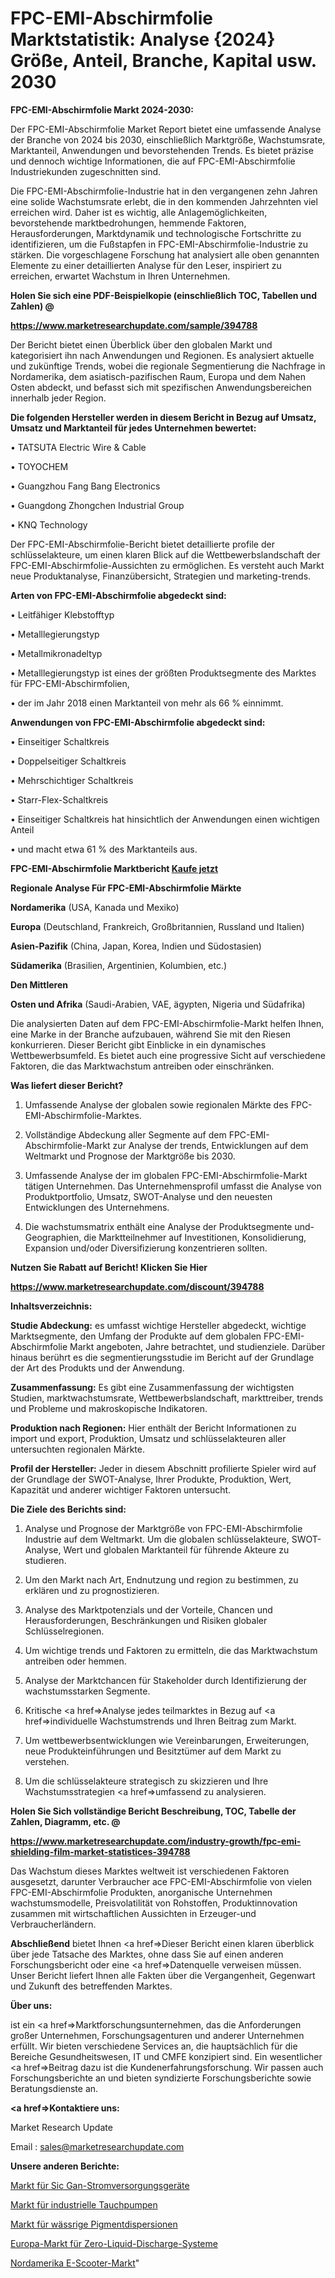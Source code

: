 # FPC-EMI-Abschirmfolie Marktstatistik: Analyse {2024} Größe, Anteil, Branche, Kapital usw. 2030

<strong>FPC-EMI-Abschirmfolie Markt 2024-2030:</strong>

Der FPC-EMI-Abschirmfolie Market Report bietet eine umfassende Analyse der Branche von 2024 bis 2030, einschließlich Marktgröße, Wachstumsrate, Marktanteil, Anwendungen und bevorstehenden Trends. Es bietet präzise und dennoch wichtige Informationen, die auf FPC-EMI-Abschirmfolie Industriekunden zugeschnitten sind.

Die FPC-EMI-Abschirmfolie-Industrie hat in den vergangenen zehn Jahren eine solide Wachstumsrate erlebt, die in den kommenden Jahrzehnten viel erreichen wird. Daher ist es wichtig, alle Anlagemöglichkeiten, bevorstehende marktbedrohungen, hemmende Faktoren, Herausforderungen, Marktdynamik und technologische Fortschritte zu identifizieren, um die Fußstapfen in FPC-EMI-Abschirmfolie-Industrie zu stärken. Die vorgeschlagene Forschung hat analysiert alle oben genannten Elemente zu einer detaillierten Analyse für den Leser, inspiriert zu erreichen, erwartet Wachstum in Ihren Unternehmen.



<strong>Holen Sie sich eine PDF-Beispielkopie (einschließlich TOC, Tabellen und Zahlen) @
</strong>

<strong><a href=https://www.marketresearchupdate.com/sample/394788>

<strong>https://www.marketresearchupdate.com/sample/394788</u></font></a></strong></strong>

Der Bericht bietet einen Überblick über den globalen Markt und kategorisiert ihn nach Anwendungen und Regionen. Es analysiert aktuelle und zukünftige Trends, wobei die regionale Segmentierung die Nachfrage in Nordamerika, dem asiatisch-pazifischen Raum, Europa und dem Nahen Osten abdeckt, und befasst sich mit spezifischen Anwendungsbereichen innerhalb jeder Region.



<strong>Die folgenden Hersteller werden in diesem Bericht in Bezug auf Umsatz, Umsatz und Marktanteil für jedes Unternehmen bewertet:</strong>

• TATSUTA Electric Wire & Cable

• TOYOCHEM

• Guangzhou Fang Bang Electronics

• Guangdong Zhongchen Industrial Group

• KNQ Technology

Der FPC-EMI-Abschirmfolie-Bericht bietet detaillierte profile der schlüsselakteure, um einen klaren Blick auf die Wettbewerbslandschaft der FPC-EMI-Abschirmfolie-Aussichten zu ermöglichen. Es versteht auch Markt neue Produktanalyse, Finanzübersicht, Strategien und marketing-trends.



<strong>Arten von FPC-EMI-Abschirmfolie abgedeckt sind:</strong>

• Leitfähiger Klebstofftyp

• Metalllegierungstyp

• Metallmikronadeltyp

• Metalllegierungstyp ist eines der größten Produktsegmente des Marktes für FPC-EMI-Abschirmfolien,

• der im Jahr 2018 einen Marktanteil von mehr als 66 % einnimmt.



<strong>Anwendungen von FPC-EMI-Abschirmfolie abgedeckt sind:</strong>

• Einseitiger Schaltkreis

• Doppelseitiger Schaltkreis

• Mehrschichtiger Schaltkreis

• Starr-Flex-Schaltkreis

• Einseitiger Schaltkreis hat hinsichtlich der Anwendungen einen wichtigen Anteil

• und macht etwa 61 % des Marktanteils aus.



<strong>FPC-EMI-Abschirmfolie Marktbericht <a href=https://www.marketresearchupdate.com/buynow/394788>Kaufe jetzt</a></strong>



<strong>Regionale Analyse Für FPC-EMI-Abschirmfolie Märkte</strong>



<strong>Nordamerika</strong> (USA, Kanada und Mexiko)



<strong>Europa</strong> (Deutschland, Frankreich, Großbritannien, Russland und Italien)



<strong>Asien-Pazifik</strong> (China, Japan, Korea, Indien und Südostasien)



<strong>Südamerika</strong> (Brasilien, Argentinien, Kolumbien, etc.)



<strong>Den Mittleren</strong> 

<strong>Osten und Afrika</strong> (Saudi-Arabien, VAE, ägypten, Nigeria und Südafrika)

Die analysierten Daten auf dem FPC-EMI-Abschirmfolie-Markt helfen Ihnen, eine Marke in der Branche aufzubauen, während Sie mit den Riesen konkurrieren. Dieser Bericht gibt Einblicke in ein dynamisches Wettbewerbsumfeld. Es bietet auch eine progressive Sicht auf verschiedene Faktoren, die das Marktwachstum antreiben oder einschränken.



<strong>Was liefert dieser Bericht?</strong>

1. Umfassende Analyse der globalen sowie regionalen Märkte des FPC-EMI-Abschirmfolie-Marktes.

2. Vollständige Abdeckung aller Segmente auf dem FPC-EMI-Abschirmfolie-Markt zur Analyse der trends, Entwicklungen auf dem Weltmarkt und Prognose der Marktgröße bis 2030.

3. Umfassende Analyse der im globalen FPC-EMI-Abschirmfolie-Markt tätigen Unternehmen. Das Unternehmensprofil umfasst die Analyse von Produktportfolio, Umsatz, SWOT-Analyse und den neuesten Entwicklungen des Unternehmens.

4. Die wachstumsmatrix enthält eine Analyse der Produktsegmente und-Geographien, die Marktteilnehmer auf Investitionen, Konsolidierung, Expansion und/oder Diversifizierung konzentrieren sollten.



<strong>Nutzen Sie Rabatt auf Bericht! Klicken Sie Hier
</strong>

<strong><a href=https://www.marketresearchupdate.com/discount/394788>https://www.marketresearchupdate.com/discount/394788</b></u></font></strong></a>



<strong>Inhaltsverzeichnis:</strong>



<strong>Studie Abdeckung:</strong> es umfasst wichtige Hersteller abgedeckt, wichtige Marktsegmente, den Umfang der Produkte auf dem globalen FPC-EMI-Abschirmfolie Markt angeboten, Jahre betrachtet, und studienziele. Darüber hinaus berührt es die segmentierungsstudie im Bericht auf der Grundlage der Art des Produkts und der Anwendung.



<strong>Zusammenfassung:</strong> Es gibt eine Zusammenfassung der wichtigsten Studien, marktwachstumsrate, Wettbewerbslandschaft, markttreiber, trends und Probleme und makroskopische Indikatoren.



<strong>Produktion nach Regionen:</strong> Hier enthält der Bericht Informationen zu import und export, Produktion, Umsatz und schlüsselakteuren aller untersuchten regionalen Märkte.



<strong>Profil der Hersteller:</strong> Jeder in diesem Abschnitt profilierte Spieler wird auf der Grundlage der SWOT-Analyse, Ihrer Produkte, Produktion, Wert, Kapazität und anderer wichtiger Faktoren untersucht.



<strong>Die Ziele des Berichts sind:</strong>

1) Analyse und Prognose der Marktgröße von FPC-EMI-Abschirmfolie Industrie auf dem Weltmarkt.
Um die globalen schlüsselakteure, SWOT-Analyse, Wert und globalen Marktanteil für führende Akteure zu studieren.

2) Um den Markt nach Art, Endnutzung und region zu bestimmen, zu erklären und zu prognostizieren.

3) Analyse des Marktpotenzials und der Vorteile, Chancen und Herausforderungen, Beschränkungen und Risiken globaler Schlüsselregionen.

4) Um wichtige trends und Faktoren zu ermitteln, die das Marktwachstum antreiben oder hemmen.

5) Analyse der Marktchancen für Stakeholder durch Identifizierung der wachstumsstarken Segmente.

6) Kritische <a href=>Analyse</a> jedes teilmarktes in Bezug auf <a href=>individuelle</a> Wachstumstrends und Ihren Beitrag zum Markt.

7) Um wettbewerbsentwicklungen wie Vereinbarungen, Erweiterungen, neue Produkteinführungen und Besitztümer auf dem Markt zu verstehen.

8) Um die schlüsselakteure strategisch zu skizzieren und Ihre Wachstumsstrategien <a href=>umfassend</a> zu analysieren.



<strong>Holen Sie Sich vollständige Bericht Beschreibung, TOC, Tabelle der Zahlen, Diagramm, etc. @ </strong>

<strong><a href=https://www.marketresearchupdate.com/industry-growth/fpc-emi-shielding-film-market-statistices-394788>https://www.marketresearchupdate.com/industry-growth/fpc-emi-shielding-film-market-statistices-394788</a></font></strong>

Das Wachstum dieses Marktes weltweit ist verschiedenen Faktoren ausgesetzt, darunter Verbraucher ace FPC-EMI-Abschirmfolie von vielen FPC-EMI-Abschirmfolie Produkten, anorganische Unternehmen wachstumsmodelle, Preisvolatilität von Rohstoffen, Produktinnovation zusammen mit wirtschaftlichen Aussichten in Erzeuger-und Verbraucherländern.



<strong>Abschließend</strong> bietet Ihnen <a href=>Dieser</a> Bericht einen klaren überblick über jede Tatsache des Marktes, ohne dass Sie auf einen anderen Forschungsbericht oder eine <a href=>Datenquelle</a> verweisen müssen. Unser Bericht liefert Ihnen alle Fakten über die Vergangenheit, Gegenwart und Zukunft des betreffenden Marktes.



<strong>Über uns:</strong>

 ist ein <a href=>Marktfors</a>chungsunternehmen, das die Anforderungen großer Unternehmen, Forschungsagenturen und anderer Unternehmen erfüllt. Wir bieten verschiedene Services an, die hauptsächlich für die Bereiche Gesundheitswesen, IT und CMFE konzipiert sind. Ein wesentlicher <a href=>Beitrag</a> dazu ist die Kundenerfahrungsforschung. Wir passen auch Forschungsberichte an und bieten syndizierte Forschungsberichte sowie Beratungsdienste an.



<strong><a href=>Kontaktiere uns:</a></strong>

Market Research Update

Email : sales@marketresearchupdate.com



<strong>Unsere anderen Berichte:</strong>

<a href=https://www.linkedin.com/pulse/sic-gan-power-devices-market-2023-size-growth>Markt für Sic Gan-Stromversorgungsgeräte</a>

<a href=https://www.linkedin.com/pulse/industrial-submersible-pumps-market-outlooks>Markt für industrielle Tauchpumpen</a>

<a href=https://www.linkedin.com/pulse/aqueous-pigment-dispersions-market-size-emerging>Markt für wässrige Pigmentdispersionen</a>

<a href=https://www.linkedin.com/pulse/europe-zero-liquid-discharge-systems-market-overview>Europa-Markt für Zero-Liquid-Discharge-Systeme</a>

<a href=https://www.linkedin.com/pulse/north-america-e-scooter-market-size-incredible-possibilities>Nordamerika E-Scooter-Markt</a>"
